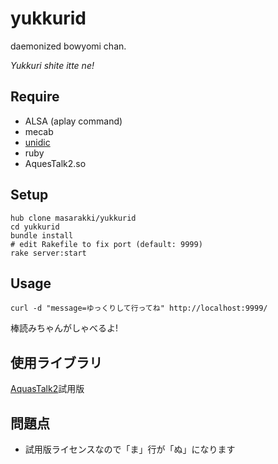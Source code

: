 # yukkurid

daemonized bowyomi chan.

*Yukkuri shite itte ne!*

## Require
- ALSA (aplay command)
- mecab
- [unidic](http://www.tokuteicorpus.jp/dist/)
- ruby
- AquesTalk2.so

## Setup

    hub clone masarakki/yukkurid
    cd yukkurid
    bundle install
    # edit Rakefile to fix port (default: 9999)
    rake server:start


## Usage

    curl -d "message=ゆっくりして行ってね" http://localhost:9999/

棒読みちゃんがしゃべるよ!

## 使用ライブラリ
[AquasTalk2](http://www.a-quest.com/index.html)試用版

## 問題点
- 試用版ライセンスなので「ま」行が「ぬ」になります
